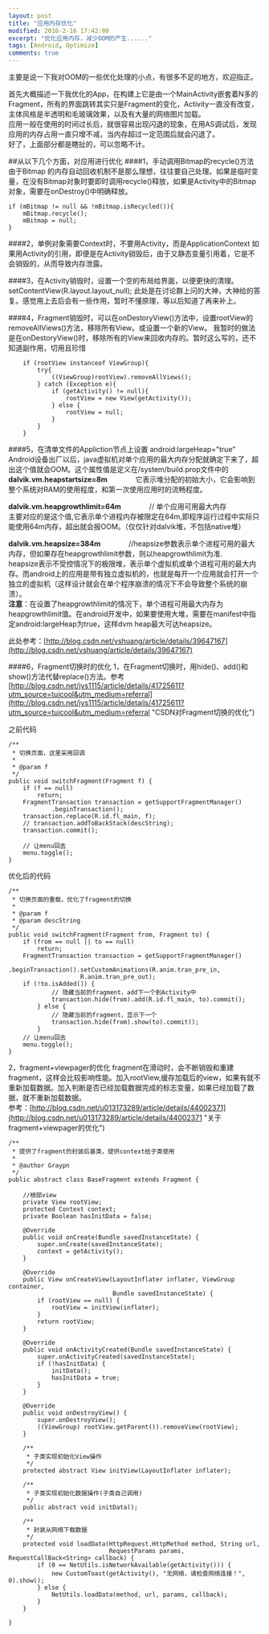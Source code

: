 ```yaml
---
layout: post
title: "应用内存优化"
modified: 2016-2-16 17:42:00
excerpt: "优化应用内存，减少OOM的产生......"
tags: [Android, Optimize]
comments: true
---
```

主要是说一下我对OOM的一些优化处理的小点，有很多不足的地方，欢迎指正。  

首先大概描述一下我优化的App，在构建上它是由一个MainActivity嵌套着N多的Fragment，所有的界面跳转其实只是Fragment的变化，Activity一直没有改变，主体风格是半透明和毛玻璃效果，以及有大量的网络图片加载。  
应用一般在使用的时间过长后，就很容易出现闪退的现象，在用AS调试后，发现应用的内存占用一直只增不减，当内存超过一定范围后就会闪退了。  
好了，上面部分都是瞎扯的，可以忽略不计。

##从以下几个方面，对应用进行优化
####1，手动调用Bitmap的recycle()方法
由于Bitmap 的内存自动回收机制不是那么理想，往往要自己处理。如果是临时变量，在没有Bitmap对象时要即时调用recycle()释放，如果是Activity中的Bitmap对象，需要在onDestroy()中明确释放。

    if (mBitmap != null && !mBitmap.isRecycled()){
        mBitmap.recycle();
        mBitmap = null;
    }

####2，单例对象需要Context时，不要用Activity，而是ApplicationContext
如果用Activity的引用，即便是在Activity销毁后，由于又静态变量引用着，它是不会销毁的，从而导致内存泄露。

####3，在Activity销毁时，设置一个空的布局给界面，以便更快的清理。setContentView(R.layout.layout_null);
此处是在讨论群上问的大神，大神给的答复。感觉用上去后会有一些作用，暂时不懂原理，等以后知道了再来补上。

####4，Fragment销毁时，可以在onDestoryView()方法中，设置rootView的removeAllViews()方法，移除所有View。或设置一个新的View。
我暂时的做法是在onDestoryView()时，移除所有的View来回收内存的。暂时这么写的，还不知道副作用，切用且珍惜

        if (rootView instanceof ViewGroup){
            try{
                ((ViewGroup)rootView).removeAllViews();
            } catch (Exception e){
                if (getActivity() != null){
                    rootView = new View(getActivity());
                } else {
                    rootView = null;
                }
            }
        }

####5，在清单文件的Appliction节点上设置 android:largeHeap="true"
Android设备出厂以后，java虚拟机对单个应用的最大内存分配就确定下来了，超出这个值就会OOM。这个属性值是定义在/system/build.prop文件中的  
**dalvik.vm.heapstartsize=8m**　　　　它表示堆分配的初始大小，它会影响到整个系统对RAM的使用程度，和第一次使用应用时的流畅程度。

**dalvik.vm.heapgrowthlimit=64m**　　　　// 单个应用可用最大内存  
主要对应的是这个值,它表示单个进程内存被限定在64m,即程序运行过程中实际只能使用64m内存，超出就会报OOM。（仅仅针对dalvik堆，不包括native堆）  

**dalvik.vm.heapsize=384m**　　　　//heapsize参数表示单个进程可用的最大内存，但如果存在heapgrowthlimit参数，则以heapgrowthlimit为准.   
heapsize表示不受控情况下的极限堆，表示单个虚拟机或单个进程可用的最大内存。而android上的应用是带有独立虚拟机的，也就是每开一个应用就会打开一个独立的虚拟机（这样设计就会在单个程序崩溃的情况下不会导致整个系统的崩溃）。  
**注意**：在设置了heapgrowthlimit的情况下，单个进程可用最大内存为heapgrowthlimit值。在android开发中，如果要使用大堆，需要在manifest中指定android:largeHeap为true，这样dvm heap最大可达heapsize。   

此处参考：[http://blog.csdn.net/vshuang/article/details/39647167](http://blog.csdn.net/vshuang/article/details/39647167)

####6，Fragment切换时的优化
1，在Fragment切换时，用hide()、add()和show()方法代替replace()方法。参考[http://blog.csdn.net/jys1115/article/details/41725611?utm_source=tuicool&utm_medium=referral](http://blog.csdn.net/jys1115/article/details/41725611?utm_source=tuicool&utm_medium=referral "CSDN对Fragment切换的优化")  

之前代码  

	/** 
	 * 切换页面，这里采用回调 
	 *  
	 * @param f 
	 */  
	public void switchFragment(Fragment f) {  
	    if (f == null)  
	        return;  
	    FragmentTransaction transaction = getSupportFragmentManager()  
	            .beginTransaction();  
	    transaction.replace(R.id.fl_main, f);  
	    // transaction.addToBackStack(descString);  
	    transaction.commit();  
	
	    // 让menu回去  
	    menu.toggle();  
	}  
优化后的代码  

	/** 
	 * 切换页面的重载，优化了fragment的切换 
	 *  
	 * @param f 
	 * @param descString 
	 */  
	public void switchFragment(Fragment from, Fragment to) {  
	    if (from == null || to == null)  
	        return;  
	    FragmentTransaction transaction = getSupportFragmentManager()  
	            .beginTransaction().setCustomAnimations(R.anim.tran_pre_in,  
	                    R.anim.tran_pre_out);  
	    if (!to.isAdded()) {  
	            // 隐藏当前的fragment，add下一个到Activity中  
	            transaction.hide(from).add(R.id.fl_main, to).commit();  
	        } else {  
	            // 隐藏当前的fragment，显示下一个  
	            transaction.hide(from).show(to).commit();  
	        }  
	    // 让menu回去  
	    menu.toggle();  
	}  


2，fragment+viewpager的优化
fragment在滑动时，会不断销毁和重建fragment，这样会比较影响性能。加入rootView,缓存加载后的view，如果有就不重新加载数据。加入判断是否已经加载数据完成的标志变量，如果已经加载了数据，就不重新加载数据。  
参考：[http://blog.csdn.net/u013173289/article/details/44002371](http://blog.csdn.net/u013173289/article/details/44002371 "关于fragment+viewpager的优化")  

	/** 
	 * 提供了fragment的封装后基类，提供context给子类使用 
	 * 
	 * @author Graypn 
	 */  
	public abstract class BaseFragment extends Fragment {  
	  
	    //根部view  
	    private View rootView;  
	    protected Context context;  
	    private Boolean hasInitData = false;  
	  
	    @Override  
	    public void onCreate(Bundle savedInstanceState) {  
	        super.onCreate(savedInstanceState);  
	        context = getActivity();  
	    }  
	  
	    @Override  
	    public View onCreateView(LayoutInflater inflater, ViewGroup container,  
	                             Bundle savedInstanceState) {  
	        if (rootView == null) {  
	            rootView = initView(inflater);  
	        }  
	        return rootView;  
	    }  
	  
	    @Override  
	    public void onActivityCreated(Bundle savedInstanceState) {  
	        super.onActivityCreated(savedInstanceState);  
	        if (!hasInitData) {  
	            initData();  
	            hasInitData = true;  
	        }  
	    }  
	  
	    @Override  
	    public void onDestroyView() {  
	        super.onDestroyView();  
	        ((ViewGroup) rootView.getParent()).removeView(rootView);  
	    }  
	  
	    /** 
	     * 子类实现初始化View操作 
	     */  
	    protected abstract View initView(LayoutInflater inflater);  
	  
	    /** 
	     * 子类实现初始化数据操作(子类自己调用) 
	     */  
	    public abstract void initData();  
	  
	    /** 
	     * 封装从网络下载数据 
	     */  
	    protected void loadData(HttpRequest.HttpMethod method, String url,  
	                            RequestParams params, RequestCallBack<String> callback) {  
	        if (0 == NetUtils.isNetworkAvailable(getActivity())) {  
	            new CustomToast(getActivity(), "无网络，请检查网络连接！", 0).show();  
	        } else {  
	            NetUtils.loadData(method, url, params, callback);  
	        }  
	    }  
	  
	}

